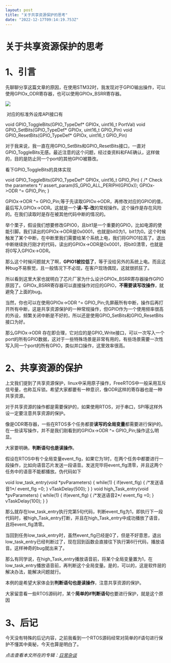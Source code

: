 ```yaml
---
layout: post
title: "关于共享资源保护的思考"
date: "2022-12-17T09:14:19.753Z"
---
```

关于共享资源保护的思考
===========

****1、引言****
============

先聊聊分享这篇文章的原因，在使用STM32时，我发现对于GPIO输出操作，可以使用GPIOx\_ODR寄存器，也可以使用GPIOx\_BSRR寄存器。

![](https://img2023.cnblogs.com/blog/2123514/202212/2123514-20221217101708566-1506248732.png)

 对应的标准外设库API接口有

void GPIO\_ToggleBits(GPIO\_TypeDef\* GPIOx, uint16\_t PortVal)
void GPIO\_SetBits(GPIO\_TypeDef\* GPIOx, uint16\_t GPIO\_Pin)
void GPIO\_ResetBits(GPIO\_TypeDef\* GPIOx, uint16\_t GPIO\_Pin)

对于我来说，我一直在用GPIO\_SetBits和GPIO\_ResetBits接口，一直对GPIO\_ToggleBits无感。最近注意的这个问题，经过查资料和FAE确认，这样做的，目的是防止同一个port的其他GPIO被篡改。

看下GPIO\_ToggleBits的具体实现

void GPIO\_ToggleBits(GPIO\_TypeDef\* GPIOx, uint16\_t GPIO\_Pin)
{
  /\* Check the parameters \*/
  assert\_param(IS\_GPIO\_ALL\_PERIPH(GPIOx));
  GPIOx\->ODR ^= GPIO\_Pin;
}

GPIOx->ODR ^= GPIO\_Pin;等于先读取GPIOx->ODR，再修改对应的GPIO的值，最后写入GPIOx->ODR。这就是一个**读-写-改**的常规操作。这个操作是存在风险的。在我们读取时是存在被其他代码中断的情况的。

举个栗子，假设我们想要修改GPIO0，且bit1是一个重要的GPIO，比如电源的使能引脚。我们读出的GPIOx->ODR是0x0001，也就是bit0为1，bit1为0。这个时候触发了某个中断，在中断里我们需要给某个系统上电，我们将GPIO1拉高了。退出中断继续执行刚才的代码，读出的GPIOx->ODR是0x0001，将bit0清零，也就是将0写入GPIOx->ODR。

那么这个时候问题就大了啊，**GPIO1被拉低了**，等于没给另外的系统上电。而且这种bug不易察觉，且一般情况下不必现，在客户现场偶现，这就很抓狂了。

所以看到这里大家也就明白了芯片厂家为什么设计GPIOx\_BSRR寄存器操作GPIO原因了。GPIOx\_BSRR寄存器可以直接操作对应的GPIO，**不需要读写改操作**，就避免了上面的bug。

当然，你也可以在使用GPIOx->ODR ^= GPIO\_Pin;先屏蔽所有中断，操作后再打开所有中断，这是共享资源保护的一种常规操作，但GPIO作为一个使用频率很高的外设，频繁关闭中断是不好的，所以还是使用GPIO\_SetBits和GPIO\_ResetBits接口为好。

那么GPIOx->ODR 存在即合理，它对应的是GPIO\_Write接口，可以一次写入一个port的所有GPIO数据，这对于一些特殊场景是非常有用的，有些场景需要一次性写入同一个port的所有GPIO，类似并口操作，这里效率很高。

2、共享资源的保护
=========

上文我们提到了共享资源保护，linux中采用原子操作，FreeRTOS中一般采用互斥信号量，也称互斥锁。希望大家都要有一种意识，像ODR这样的寄存器也是一种共享资源。

对于共享资源的操作都是需要保护的，如果使用RTOS，对于串口，SPI等这样外设一定要注意共享资源的保护。

像是ODR寄存器，一些在RTOS多个任务都要**读写的全局变量**都需要进行保护的。在一些读写操作，并不是我们刚看到的GPIOx->ODR ^= GPIO\_Pin;操作这么明显。

大家要明确，**判断语句也是读操作**。

假设在RTOS中有个全局变量event\_flg，如果它为1时，在两个任务中都要进行一段操作，比如向语音芯片发送一段语音。发送完毕将event\_flg清零，并且这两个任务中的语音不能都播放。伪代码如下

void low\_task\_entry(void \*pvParameters)
{
  while(1)
  {
    if(event\_flg)
    {
        /\*发送语音1\*/
        event\_flg \=0;
    }
    vTaskDelay(500);
  }
}
void high\_Task\_entry(void \*pvParameters)
{
  while(1)
  {
    if(event\_flg)
    {
        /\*发送语音2\*/
        event\_flg \=0;
    }
    vTaskDelay(100);
  }
}

那么就存在low\_task\_entry执行完第5句代码，判断event\_flg为1，即执行下一段代码时，被high\_Task\_entry打断，并且在high\_Task\_entry中成功播放了语音，且将event\_flg清零。

当回到任务low\_task\_entry时，虽然event\_flg已经是0了，但是不好意思，退出low\_task\_entry已经判断过了，现在回到函数会直接往下执行第6行代码，播放语音。这样神奇的bug就出来了。

那么有同学说，在high\_Task\_entry播放语音前，将某个全局变量置为1，在low\_task\_entry播放语音前，再判断这个全局变量。是的，可以的，这是软件层的解决办法，能解决问题就行。

本例的是希望大家体会到**判断语句也是读操作**，注意共享资源的保护。

大家留意看一些RTOS源码时，某个**简单的if判断语句**也要进行保护，就是这个原因

3、后记
====

今天没有特殊的后记内容，之前我看到一个RTOS源码经常对简单的if语句进行保护不懂其中奥秘，今天也算是明白了。

_点击查看本文所在的专辑：[日常杂谈](https://mp.weixin.qq.com/mp/appmsgalbum?__biz=MzIxNTg1NzQwMQ==&action=getalbum&album_id=1681428720911237120#wechat_redirect)_
